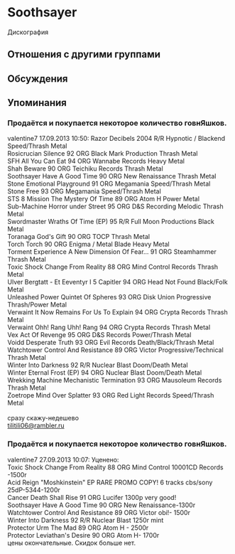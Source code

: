 # Soothsayer

Дискография

## Отношения с другими группами


## Обсуждения


## Упоминания

### Продаётся и покупается некоторое количество говнЯшков.

valentine7 17.09.2013 10:50:
Razor	Decibels	2004	R/R	Hypnotic / Blackend	Speed/Thrash Metal<BR>Rosicrucian	Silence	92	ORG	Black Mark Production	Thrash Metal<BR>SFH	All You Can Eat	94	ORG	Wannabe Records	Heavy Metal<BR>Shah	Beware	90	ORG	Teichiku Records	Thrash Metal<BR>Soothsayer	Have A Good Time	90	ORG	New Renaissance	Thrash Metal<BR>Stone	Emotional Playground	91	ORG	Megamania	Speed/Thrash Metal<BR>Stone	Free	93	ORG	Megamania	Speed/Thrash Metal<BR>STS 8 Mission	The Mystery Of Time	89	ORG	Atom H	Power Metal<BR>Sub-Machine	Horror under Street	95	ORG	D&S Recording	Melodic Thrash Metal<BR>Swordmaster	Wraths Of Time (EP)	95	R/R	Full Moon Productions	Black Metal<BR>Toranaga	God's Gift	90	ORG	TOCP	Thrash Metal<BR>Torch	Torch	90	ORG	Enigma / Metal Blade	Heavy Metal<BR>Torment	Experience A New Dimension Of Fear...	91	ORG	Steamhammer	Thrash Metal<BR>Toxic Shock	Change From Reality	88	ORG	Mind Control Records	Thrash Metal<BR>Ulver	Bergtatt - Et Eeventyr I 5 Capitler	94	ORG	Head Not Found	Black/Folk Metal<BR>Unleashed Power	Quintet Of Spheres	93	ORG	Disk Union	Progressive Thrash/Power Metal<BR>Verwaint	It Now Remains For Us To Explain	94	ORG	Crypta Records	Thrash Metal<BR>Verwaint	Ohh! Rang Uhh! Rang	94	ORG	Crypta Records	Thrash Metal<BR>Vex	Act Of Revenge	95	ORG	D&S Records	Power/Thrash Metal<BR>Voidd	Desperate Truth	93	ORG	Evil Records	Death/Black/Thrash Metal<BR>Watchtower	Control And Resistance	89	ORG	Victor	Progressive/Technical Thrash Metal<BR>Winter	Into Darkness	92	R/R	Nuclear Blast	Doom/Death Metal<BR>Winter	Eternal Frost (EP)	94	ORG	Nuclear Blast	Doom/Death Metal<BR>Wrekking Machine	Mechanistic Termination	93	ORG	Mausoleum Records	Thrash Metal<BR>Zoetrope	Mind Over Splatter	93	ORG	Red Light Records	Speed/Thrash Metal<BR><BR>сразу скажу-недешево<BR>tilitili06@rambler.ru<BR>

### Продаётся и покупается некоторое количество говнЯшков.

valentine7 27.09.2013 10:07:
Уценено:<BR>Toxic Shock	Change From Reality	88	ORG	Mind Control 10001CD Records -1500r<BR>Acid Reign	"Moshkinstein" EP RARE PROMO COPY! 6 tracks cbs/sony 25dP-5344-1200r<BR>Cancer	Death Shall Rise	91	ORG	Lucifer 1300р very good!<BR>Soothsayer	Have A Good Time	90	ORG	New Renaissance-1300r<BR>Watchtower	Control And Resistance	89	ORG	Victor obi!- 1500r<BR>Winter	Into Darkness	92	R/R	Nuclear Blast 1250r mint<BR>Protector	Urm The Mad	89	ORG	Atom H - 2500r<BR>Protector	Leviathan's Desire 90	ORG	Atom H- 1700r<BR>цены окончательные. Скидок больше нет.<BR>

